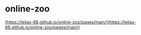 # online-zoo
[https://leilas-88.github.io/online-zoo/pages/main/](https://leilas-88.github.io/online-zoo/pages/main/)
